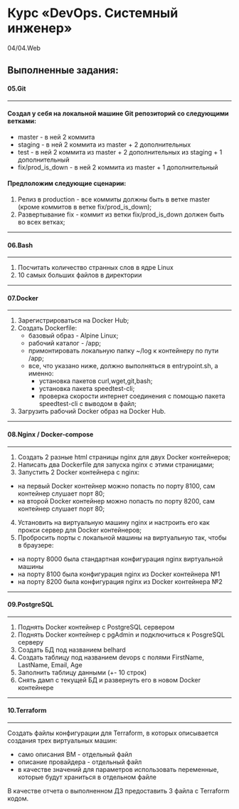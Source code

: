 # Курс «DevOps. Системный инженер»
04/04.Web
## Выполненные задания:

#### 05.Git
---
#### Создал у себя на локальной машине Git репозиторий со следующими ветками:

  * master - в ней 2 коммита
  * staging - в ней 2 коммита из master + 2 дополнительных
  * test - в ней 2 коммита из master + 2 дополнительных из staging + 1 дополнительный
  * fix/prod_is_down - в ней 2 коммита из master + 1 дополнительный

#### Предположим следующие сценарии:

 1. Релиз в production - все коммиты должны быть в ветке master 
     (кроме коммитов в ветке fix/prod_is_down);
 2. Развертывание fix - коммит из ветки fix/prod_is_down должен быть во всех ветках;
---

#### 06.Bash
---
 1. Посчитать количество странных слов в ядре Linux
 2. 10 самых больших файлов в директории
---

#### 07.Docker
---
 1. Зарегистрироваться на Docker Hub;
 2. Создать Dockerfile:
    * базовый образ - Alpine Linux;
    * рабочий каталог - /app;
    * примонтировать локальную папку ~/log к контейнеру по пути /app;
    * все, что указано ниже, должно выполняться в entrypoint.sh, а именно:
       - установка пакетов curl,wget,git,bash;
       - установка пакета speedtest-cli;    
       - проверка скорости интернет соединения с помощью 
         пакета speedtest-cli с выводом в файл;
 3. Загрузить рабочий Docker образ на Docker Hub.
---

#### 08.Nginx / Docker-compose
---
 1. Создать 2 разные html страницы nginx для двух Docker контейнеров;
 2. Написать два Dockerfile для запуска nginx с этими страницами;
 3. Запустить 2 Docker контейнера c nginx:

   * на первый Docker контейнер можно попасть по порту 8100, сам контейнер слушает порт 80;
   * на второй Docker контейнер можно попасть по порту 8200, сам контейнер слушает порт 80;

 4. Установить на виртуальную машину nginx и настроить его как прокси сервер для Docker контейнеров;
 5. Пробросить порты с локальной машины на виртуальную так, чтобы в браузере:
   * на порту 8000 была стандартная конфигурация nginx виртуальной машины
   * на порту 8100 была конфигурация nginx из Docker контейнера №1
   * на порту 8200 была конфигурация nginx из Docker контейнера №2
---

#### 09.PostgreSQL
---
 1. Поднять Docker контейнер с PostgreSQL сервером
 2. Поднять Docker контейнер с pgAdmin и подключиться к PosgreSQL серверу
 3. Создать БД под названием belhard
 4. Создать таблицу под названием devops с полями FirstName, LastName, Email, Age
 5. Заполнить таблицу данными (+- 10 строк)
 6. Снять дамп с текущей БД и развернуть его в новом Docker контейнере
---

#### 10.Terraform
---
Создать файлы конфигурации для Terraform, в которых описывается создания трех виртуальных машин:

  * само описания ВМ - отдельный файл
  * описание провайдера - отдельный файл
  * в качестве значений для параметров использовать переменные, которые будут храниться в отдельном файле

В качестве отчета о выполненном ДЗ предоставить 3 файла с Terraform кодом.
